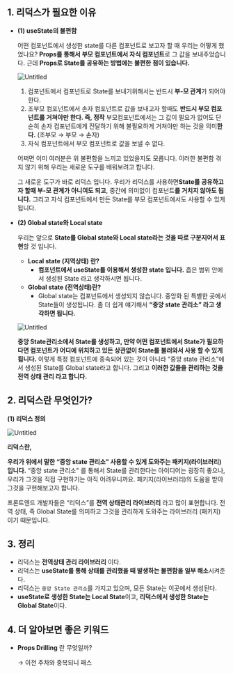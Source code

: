 ## 1. 리덕스가 필요한 이유

- **(1) useState의 불편함**
    
    어떤 컴포넌트에서 생성한 state를 다른 컴포넌트로 보고자 할 때 우리는 어떻게 했었나요? **Props를 통해서 부모 컴포넌트에서 자식 컴포넌트**로 그 값을 보내주었습니다. 근데 **Props로 State를 공유하는 방법에는 불편한 점이 있습니다.**
    
    ![Untitled](https://s3-us-west-2.amazonaws.com/secure.notion-static.com/b909f889-2b8f-4a4e-bcdc-a20c2b3c7f0e/Untitled.png)
    
    1. 컴포넌트에서 컴포넌트로 State를 보내기위해서는 반드시 **부-모 관계**가 되어야 한다.
    2. 조부모 컴포넌트에서 손자 컴포넌트로 값을 보내고자 할때도 **반드시 부모 컴포넌트를 거쳐야만 한다. 즉, 정작** 부모컴포넌트에서는 그 값이 필요가 없어도 단순히 손자 컴포넌트에게 전달하기 위해 불필요하게 거쳐야만 하는 것을 의미**한다.** (조부모 → 부모 → 손자)
    3. 자식 컴포넌트에서 부모 컴포넌트로 값을 보낼 수 없다.
    
    어쩌면 이미 여러분은 위 불편함을 느끼고 있었을지도 모릅니다. 이러한 불편함 겪지 않기 위해 우리는 새로운 도구를 배워보려고 합니다. 
    
    그 새로운 도구가 바로 리덕스 입니다. 우리가 리덕스를 사용하면**State를 공유하고자 할때 부-모 관계가 아니여도 되고**, 중간에 의미없이 컴포넌트**를 거치지 않아도 됩니다.** 그리고 자식 컴포넌트에서 만든 State를 부모 컴포넌트에서도 사용할 수 있게 됩니다. 
    
- **(2) Global state와 Local state**
    
    우리는 앞으로 **State를 Global state와 Local state라는 것을 따로 구분지어서 표현**할 것 입니다.
    
    - **Local state (지역상태) 란?**
        - **컴포넌트에서 useState를 이용해서 생성한 state 입니다.** 좁은 범위 안에서 생성된 State 라고 생각하시면 됩니다.
    - **Global state (전역상태)란?**
        - Global state는 컴포넌트에서 생성되지 않습니다.  중앙화 된 특별한 곳에서 State들이 생성됩니다. 좀 더 쉽게 얘기해서  **“중앙 state 관리소” 라고 생각하면 됩니다.**
    
    ![Untitled](https://s3-us-west-2.amazonaws.com/secure.notion-static.com/4614c2a7-67d3-4bde-8a1a-a5da396f7a0b/Untitled.png)
    
    **중앙 State관리소에서 State를 생성하고,  만약 어떤 컴포넌트에서 State가 필요하다면 컴포넌트가 어디에 위치하고 있든 상관없이 State를 불러와서 사용 할 수 있게 됩니다.** 이렇게 특정 컴포넌트에 종속되어 있는 것이 아니라 “중앙 state 관리소”에서 생성된 State를 Global state라고 합니다. 그리고 **이러한 값들을 관리하는 것을 전역 상태 관리 라고 합니다.**
    

## 2. 리덕스란 무엇인가?

**(1) 리덕스 정의**

![Untitled](https://s3-us-west-2.amazonaws.com/secure.notion-static.com/11ec1d59-da59-4d8b-b8eb-999caf60e11f/Untitled.png)

**리덕스란,** 

**우리가 위에서 말한 “중앙 state 관리소” 사용할 수 있게 도와주는 패키지(라이브러리) 입니다.** “중앙 state 관리소" 를 통해서 State를 관리한다는 아이디어는 굉장히 좋으나, 우리가 그것을 직접 구현하기는 아직 어려우니까요. 패키지(라이브러리)의 도움을 받아 그것을 구현해보고자 합니다.

프론트엔드 개발자들은 “리덕스”를 **전역 상태관리 라이브러리** 라고 많이 표현합니다. 전역 상태, 즉 Global State를 의미하고 그것을 관리하게 도와주는 라이브러리 (패키지) 이기 때문입니다.

## 3. 정리

- 리덕스는 **전역상태 관리 라이브러리** 이다.
- 리덕스는 **useState를 통해 상태를 관리했을 때 발생하는 불편함을 일부 해소**시켜준다.
- 리덕스는 `중앙 State 관리소`를 가지고 있으며, 모든 State는 이곳에서 생성된다.
- **useState로 생성한 State는 Local State**이고, **리덕스에서 생성한 State는 Global State**이다.

## 4. 더 알아보면 좋은 키워드

- **Props Drilling** 란 무엇일까?
    
    → 이전 주차와 중복되니 패스
